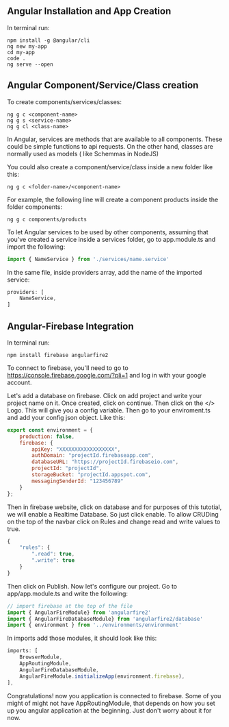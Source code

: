 ## Angular Installation and App Creation
In terminal run: 

```terminal
npm install -g @angular/cli
ng new my-app
cd my-app
code .
ng serve --open
```

## Angular Component/Service/Class creation

To create components/services/classes:

```terminal
ng g c <component-name>
ng g s <service-name>
ng g cl <class-name>
```

In Angular, services are methods that are available to all components. These could be simple functions to api requests. On the other hand, classes are normally used as models ( like Schemmas in NodeJS)

You could also create a component/service/class inside a new folder like this:

```terminal
ng g c <folder-name>/<component-name>
```

For example, the following line will create a component products inside the folder components:

```terminal
ng g c components/products
```

To let Angular services to be used by other components, assuming that you've created a service inside a services folder, go to app.module.ts and import the following:

```javascript
import { NameService } from './services/name.service'
```

In the same file, inside providers array, add the name of the imported service:

```javascript
providers: [
    NameService,
]
```

## Angular-Firebase Integration
In terminal run:

```
npm install firebase angularfire2
```

To connect to firebase, you'll need to go to https://console.firebase.google.com/?pli=1 and log in with your google account.

Let's add a database on firebase. Click on add project and write your project name on it. Once created, click on continue. Then click on the </> Logo. This will give you a config variable. Then go to your enviroment.ts and add your config json object. Like this:

```javascript
export const environment = {
    production: false,
    firebase: {
        apiKey: "XXXXXXXXXXXXXXXXXX",
        authDomain: "projectId.firebaseapp.com",
        databaseURL: "https://projectId.firebaseio.com",
        projectId: "projectId",
        storageBucket: "projectId.appspot.com",
        messagingSenderId: "123456789"
    }
};
```
Then in firebase website, click on database and for purposes of this tutotial, we will enable a Realtime Database. So just click enable. To allow CRUDing on the top of the navbar click on Rules and change read and write values to true.

```javascript
{
    "rules": {
        ".read": true,
        ".write": true
    }
}
```

Then click on Publish. Now let's configure our project. Go to app/app.module.ts and write the following:

```javascript
// import firebase at the top of the file
import { AngularFireModule} from 'angularfire2'
import { AngularFireDatabaseModule} from 'angularfire2/database'
import { environment } from '../environments/environment'
```

In imports add those modules, it should look like this:

```javascript
imports: [
    BrowserModule,
    AppRoutingModule,
    AngularFireDatabaseModule,
    AngularFireModule.initializeApp(environment.firebase),
],
```

Congratulations! now you application is connected to firebase. Some of you might of might not have AppRoutingModule, that depends on how you set up you angular application at the beginning. Just don't worry about it for now.